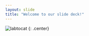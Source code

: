 ```yaml
---
layout: slide
title: "Welcome to our slide deck!"
---
```


![labtocat](https://octodex.github.com/images/labtocat.png)
{: .center}
